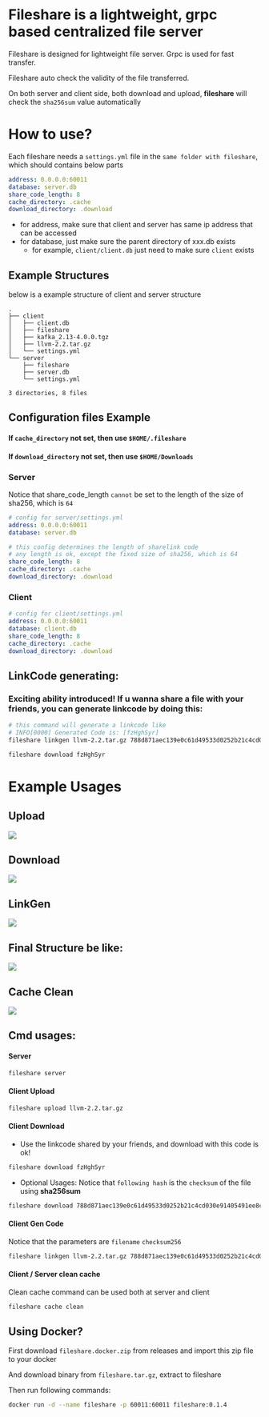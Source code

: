 # Fileshare is a lightweight, grpc based centralized file server
Fileshare is designed for lightweight file server. Grpc is used for fast transfer.

Fileshare auto check the validity of the file transferred.

On both server and client side, both download and upload, **fileshare** will check the `sha256sum` value automatically

# How to use?
Each fileshare needs a `settings.yml` file in the `same folder with fileshare`, which should contains below parts

``` yaml
address: 0.0.0.0:60011
database: server.db
share_code_length: 8
cache_directory: .cache
download_directory: .download
```

- for address, make sure that client and server has same ip address that can be accessed
- for database, just make sure the parent directory of xxx.db exists
    - for example, `client/client.db` just need to make sure `client` exists

## Example Structures
below is a example structure of client and server structure
```
.
├── client
│   ├── client.db
│   ├── fileshare
│   ├── kafka_2.13-4.0.0.tgz
│   ├── llvm-2.2.tar.gz
│   └── settings.yml
└── server
    ├── fileshare
    ├── server.db
    └── settings.yml

3 directories, 8 files
```

## Configuration files Example

#### If `cache_directory` not set, then use `$HOME/.fileshare`

#### If `download_directory` not set, then use `$HOME/Downloads`

### Server
Notice that share_code_length `cannot` be set to the length of the size of sha256, which is `64`
``` yaml
# config for server/settings.yml
address: 0.0.0.0:60011
database: server.db

# this config determines the length of sharelink code
# any length is ok, except the fixed size of sha256, which is 64
share_code_length: 8
cache_directory: .cache
download_directory: .download
```

### Client
``` yaml
# config for client/settings.yml
address: 0.0.0.0:60011
database: client.db
share_code_length: 8
cache_directory: .cache
download_directory: .download
```

## LinkCode generating:
### Exciting ability introduced! If u wanna share a file with your friends, you can generate linkcode by doing this:

``` sh
# this command will generate a linkcode like
# INFO[0000] Generated Code is: [fzHghSyr]
fileshare linkgen llvm-2.2.tar.gz 788d871aec139e0c61d49533d0252b21c4cd030e91405491ee8cb9b2d0311072

fileshare download fzHghSyr
```

# Example Usages
## Upload
![](docs/pictures/upload.png)

## Download
![](docs/pictures/download.png)

## LinkGen
![](docs/pictures/linkgen.png)

## Final Structure be like:
![](docs/pictures/final-structure.png)

## Cache Clean
![](docs/pictures/cache-clean.png)

## Cmd usages:

#### Server
``` sh
fileshare server
```

#### Client Upload
``` sh
fileshare upload llvm-2.2.tar.gz
```

#### Client Download
- Use the linkcode shared by your friends, and download with this code is ok!
``` sh
fileshare download fzHghSyr
```

- Optional Usages: Notice that `following hash` is the `checksum` of the file using **sha256sum**
``` sh
fileshare download 788d871aec139e0c61d49533d0252b21c4cd030e91405491ee8cb9b2d0311072
```

#### Client Gen Code
Notice that the parameters are `filename` `checksum256`
``` sh
fileshare linkgen llvm-2.2.tar.gz 788d871aec139e0c61d49533d0252b21c4cd030e91405491ee8cb9b2d0311072
```

#### Client / Server clean cache
Clean cache command can be used both at server and client
``` sh
fileshare cache clean
```
## Using Docker?
First download `fileshare.docker.zip` from releases and import this zip file to your docker

And download binary from `fileshare.tar.gz`, extract to fileshare

Then run following commands:
``` sh
docker run -d --name fileshare -p 60011:60011 fileshare:0.1.4
```
